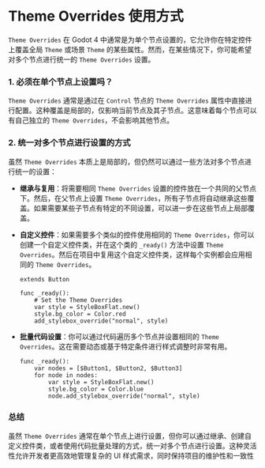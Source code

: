 # Theme Overrides 使用方式

`Theme Overrides` 在 Godot 4 中通常是为单个节点设置的，它允许你在特定控件上覆盖全局 `Theme` 或场景 `Theme` 的某些属性。然而，在某些情况下，你可能希望对多个节点进行统一的 `Theme Overrides` 设置。

### 1. **必须在单个节点上设置吗？**
`Theme Overrides` 通常是通过在 `Control` 节点的 `Theme Overrides` 属性中直接进行配置。这种覆盖是局部的，仅影响当前节点及其子节点。这意味着每个节点可以有自己独立的 `Theme Overrides`，不会影响其他节点。

### 2. **统一对多个节点进行设置的方式**
虽然 `Theme Overrides` 本质上是局部的，但仍然可以通过一些方法对多个节点进行统一的设置：

- **继承与复用**：将需要相同 `Theme Overrides` 设置的控件放在一个共同的父节点下。然后，在父节点上设置 `Theme Overrides`，所有子节点将自动继承这些覆盖。如果需要某些子节点有特定的不同设置，可以进一步在这些节点上局部覆盖。

- **自定义控件**：如果需要多个类似的控件使用相同的 `Theme Overrides`，你可以创建一个自定义控件类，并在这个类的 `_ready()` 方法中设置 `Theme Overrides`。然后在项目中复用这个自定义控件类，这样每个实例都会应用相同的 `Theme Overrides`。

  ```gdscript
  extends Button

  func _ready():
      # Set the Theme Overrides
      var style = StyleBoxFlat.new()
      style.bg_color = Color.red
      add_stylebox_override("normal", style)
  ```

- **批量代码设置**：你可以通过代码遍历多个节点并设置相同的 `Theme Overrides`。这在需要动态或基于特定条件进行样式调整时非常有用。

  ```gdscript
  func _ready():
      var nodes = [$Button1, $Button2, $Button3]
      for node in nodes:
          var style = StyleBoxFlat.new()
          style.bg_color = Color.blue
          node.add_stylebox_override("normal", style)
  ```

### 总结
虽然 `Theme Overrides` 通常在单个节点上进行设置，但你可以通过继承、创建自定义控件类，或者使用代码批量处理的方式，统一对多个节点进行设置。这种灵活性允许开发者更高效地管理复杂的 UI 样式需求，同时保持项目的维护性和一致性
